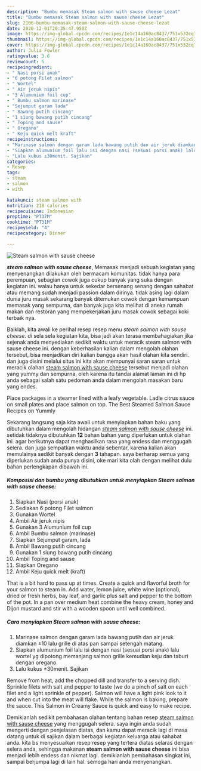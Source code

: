 ```yaml
---
description: "Bumbu memasak Steam salmon with sause cheese Lezat"
title: "Bumbu memasak Steam salmon with sause cheese Lezat"
slug: 2106-bumbu-memasak-steam-salmon-with-sause-cheese-lezat
date: 2020-12-01T20:35:47.950Z
image: https://img-global.cpcdn.com/recipes/1e1c14a160ac8437/751x532cq70/steam-salmon-with-sause-cheese-foto-resep-utama.jpg
thumbnail: https://img-global.cpcdn.com/recipes/1e1c14a160ac8437/751x532cq70/steam-salmon-with-sause-cheese-foto-resep-utama.jpg
cover: https://img-global.cpcdn.com/recipes/1e1c14a160ac8437/751x532cq70/steam-salmon-with-sause-cheese-foto-resep-utama.jpg
author: Julia Fowler
ratingvalue: 3.6
reviewcount: 5
recipeingredient:
- " Nasi porsi anak"
- "6 potong Filet salmon"
- " Wortel"
- " Air jeruk nipis"
- "3 Alumunium foil cup"
- " Bumbu salmon marinase"
- "Sejumput garam lada"
- " Bawang putih cincang"
- "1 siung bawang putih cincang"
- " Toping and sause"
- " Oregano"
- " Keju quick melt kraft"
recipeinstructions:
- "Marinase salmon dengan garam lada bawang putih dan air jeruk diamkan ±10 lalu grille di atas pan sampai setengah matang."
- "Siapkan alumunium foil lalu isi dengan nasi (sesuai porsi anak) lalu wortel yg dipotong memanjang salmon grille kemudian keju dan taburi dengan oregano."
- "Lalu kukus ±30menit. Sajikan"
categories:
- Resep
tags:
- steam
- salmon
- with

katakunci: steam salmon with 
nutrition: 218 calories
recipecuisine: Indonesian
preptime: "PT37M"
cooktime: "PT31M"
recipeyield: "4"
recipecategory: Dinner

---
```



![Steam salmon with sause cheese](https://img-global.cpcdn.com/recipes/1e1c14a160ac8437/751x532cq70/steam-salmon-with-sause-cheese-foto-resep-utama.jpg)

<b><i>steam salmon with sause cheese</i></b>, Memasak menjadi sebuah kegiatan yang menyenangkan dilakukan oleh bermacam komunitas. tidak hanya para perempuan, sebagian cowok juga cukup banyak yang suka dengan kegiatan ini. walau hanya untuk sekedar bersenang senang dengan sahabat atau memang sudah menjadi passion dalam dirinya. tidak asing lagi dalam dunia juru masak sekarang banyak ditemukan cowok dengan kemampuan memasak yang sempurna, dan banyak juga kita melihat di aneka rumah makan dan restoran yang mempekerjakan juru masak cowok sebagai koki terbaik nya.

Baiklah, kita awali ke perihal resep resep menu <i>steam salmon with sause cheese</i>. di sela sela kegiatan kita, bisa jadi akan terasa membahagiakan jika sejenak anda menyediakan sedikit waktu untuk meracik steam salmon with sause cheese ini. dengan keberhasilan kalian dalam mengolah olahan tersebut, bisa menjadikan diri kalian bangga akan hasil olahan kita sendiri. dan juga disini melalui situs ini kita akan mempunyai saran saran untuk meracik olahan <u>steam salmon with sause cheese</u> tersebut menjadi olahan yang yummy dan sempurna, oleh karena itu tandai alamat laman ini di hp anda sebagai salah satu pedoman anda dalam mengolah masakan baru yang endes.

Place packages in a steamer lined with a leafy vegetable. Ladle citrus sauce on small plates and place salmon on top. The Best Steamed Salmon Sauce Recipes on Yummly


Sekarang langsung saja kita awali untuk menyiapkan bahan baku yang dibutuhkan dalam mengolah hidangan <u><i>steam salmon with sause cheese</i></u> ini. setidak tidaknya dibutuhkan <b>12</b> bahan bahan yang diperlukan untuk olahan ini. agar berikutnya dapat menghasilkan rasa yang endess dan menggugah selera. dan juga sempatkan waktu anda sebentar, karena kalian akan memulainya sedikit banyak dengan <b>3</b> tahapan. saya berharap semua yang diperlukan sudah anda punya disini, oke mari kita olah dengan melihat dulu bahan perlengkapan dibawah ini.

<!--inarticleads1-->

##### Komposisi dan bumbu yang dibutuhkan untuk menyiapkan Steam salmon with sause cheese:

1. Siapkan  Nasi (porsi anak)
1. Sediakan 6 potong Filet salmon
1. Gunakan  Wortel
1. Ambil  Air jeruk nipis
1. Gunakan 3 Alumunium foil cup
1. Ambil  Bumbu salmon (marinase)
1. Siapkan Sejumput garam, lada
1. Ambil  Bawang putih cincang
1. Gunakan 1 siung bawang putih cincang
1. Ambil  Toping and sause
1. Siapkan  Oregano
1. Ambil  Keju quick melt (kraft)


That is a bit hard to pass up at times. Create a quick and flavorful broth for your salmon to steam in. Add water, lemon juice, white wine (optional), dried or fresh herbs, bay leaf, and garlic plus salt and pepper to the bottom of the pot. In a pan over medium heat combine the heavy cream, honey and Dijon mustard and stir with a wooden spoon until well combined. 

<!--inarticleads2-->

##### Cara menyiapkan Steam salmon with sause cheese:

1. Marinase salmon dengan garam lada bawang putih dan air jeruk diamkan ±10 lalu grille di atas pan sampai setengah matang.
1. Siapkan alumunium foil lalu isi dengan nasi (sesuai porsi anak) lalu wortel yg dipotong memanjang salmon grille kemudian keju dan taburi dengan oregano.
1. Lalu kukus ±30menit. Sajikan


Remove from heat, add the chopped dill and transfer to a serving dish. Sprinkle filets with salt and pepper to taste (we do a pinch of salt on each filet and a light sprinkle of pepper). Salmon will have a light pink look to it and when cut into the meat will flake. While the salmon is baking, prepare the sauce. This Salmon in Creamy Sauce is quick and easy to make recipe. 

Demikianlah sedikit pembahasan olahan tentang bahan resep <u>steam salmon with sause cheese</u> yang menggugah selera. saya ingin anda sudah mengerti dengan penjelasan diatas, dan kamu dapat meracik lagi di masa datang untuk di sajikan dalam berbagai kegiatan keluarga atau sahabat anda. kita bs menyesuaikan resep resep yang tertera diatas selaras dengan selera anda, sehingga makanan <b>steam salmon with sause cheese</b> ini bisa menjadi lebih endess dan nikmat lagi. demikianlah pembahasan singkat ini, sampai berjumpa lagi di lain hal. semoga hari anda menyenangkan.
